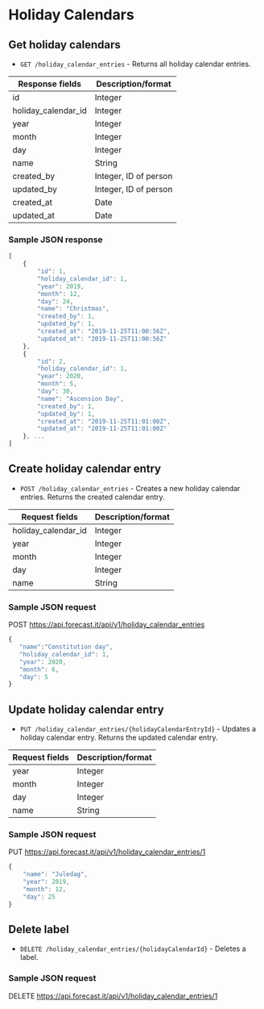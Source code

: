 # Holiday Calendars

## Get holiday calendars

* `GET /holiday_calendar_entries` - Returns all holiday calendar entries.

|Response fields | Description/format|
|------------ | -------------|
|id | Integer|
|holiday_calendar_id | Integer|
|year | Integer|
|month | Integer|
|day | Integer|
|name | String|
|created_by | Integer, ID of person|
|updated_by | Integer, ID of person|
|created_at | Date|
|updated_at | Date|

### Sample JSON response
```javascript
[
    {
        "id": 1,
        "holiday_calendar_id": 1,
        "year": 2019,
        "month": 12,
        "day": 24,
        "name": "Christmas",
        "created_by": 1,
        "updated_by": 1,
        "created_at": "2019-11-25T11:00:56Z",
        "updated_at": "2019-11-25T11:00:56Z"
    },
    {
        "id": 2,
        "holiday_calendar_id": 1,
        "year": 2020,
        "month": 5,
        "day": 30,
        "name": "Ascension Day",
        "created_by": 1,
        "updated_by": 1,
        "created_at": "2019-11-25T11:01:00Z",
        "updated_at": "2019-11-25T11:01:00Z"
    }, ...
]
```

## Create holiday calendar entry

* `POST /holiday_calendar_entries` - Creates a new holiday calendar entries. Returns the created calendar entry.

|Request fields | Description/format|
|------------ | -------------|
|holiday_calendar_id | Integer|
|year | Integer|
|month | Integer|
|day | Integer|
|name | String|

### Sample JSON request
POST https://api.forecast.it/api/v1/holiday_calendar_entries

```javascript
{
   "name":"Constitution day",
   "holiday_calendar_id": 1,
   "year": 2020,
   "month": 6,
   "day": 5
}
```

## Update holiday calendar entry

* `PUT /holiday_calendar_entries/{holidayCalendarEntryId}` - Updates a holiday calendar entry. Returns the updated calendar entry.

|Request fields | Description/format|
|------------ | -------------|
|year | Integer|
|month | Integer|
|day | Integer|
|name | String|

### Sample JSON request
PUT https://api.forecast.it/api/v1/holiday_calendar_entries/1

```javascript
{
    "name": "Juledag",
    "year": 2019,
    "month": 12,
    "day": 25
}
```

## Delete label

* `DELETE /holiday_calendar_entries/{holidayCalendarId}` - Deletes a label.

### Sample JSON request
DELETE https://api.forecast.it/api/v1/holiday_calendar_entries/1